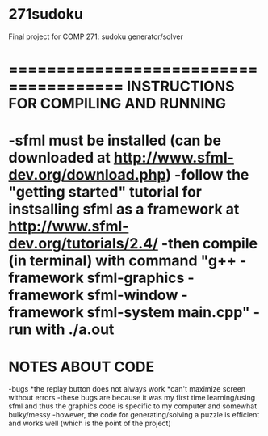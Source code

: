 # 271sudoku
Final project for COMP 271: sudoku generator/solver

======================================
INSTRUCTIONS FOR COMPILING AND RUNNING
======================================
-sfml must be installed (can be downloaded at http://www.sfml-dev.org/download.php)
-follow the "getting started" tutorial for instsalling sfml as a framework at http://www.sfml-dev.org/tutorials/2.4/
-then compile (in terminal) with command "g++ -framework sfml-graphics -framework sfml-window -framework sfml-system main.cpp"
-run with ./a.out
================
NOTES ABOUT CODE
================
-bugs
  *the replay button does not always work
  *can't maximize screen without errors
-these bugs are because it was my first time learning/using sfml and thus the graphics code is specific to my computer and somewhat bulky/messy 
-however, the code for generating/solving a puzzle is efficient and works well (which is the point of the project)